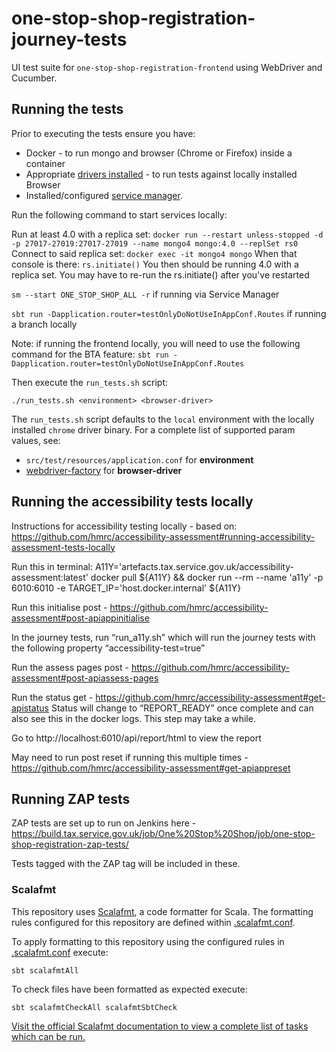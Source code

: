 # one-stop-shop-registration-journey-tests
UI test suite for `one-stop-shop-registration-frontend` using WebDriver and Cucumber.  

## Running the tests

Prior to executing the tests ensure you have:
- Docker - to run mongo and browser (Chrome or Firefox) inside a container
- Appropriate [drivers installed](#installing-local-driver-binaries) - to run tests against locally installed Browser
- Installed/configured [service manager](https://github.com/hmrc/service-manager).

Run the following command to start services locally:

Run at least 4.0 with a replica set:
`docker run --restart unless-stopped -d -p 27017-27019:27017-27019 --name mongo4 mongo:4.0 --replSet rs0`
Connect to said replica set:
`docker exec -it mongo4 mongo`
When that console is there:
`rs.initiate()`
You then should be running 4.0 with a replica set. You may have to re-run the rs.initiate() after you've restarted

`sm --start ONE_STOP_SHOP_ALL -r` if running via Service Manager

`sbt run -Dapplication.router=testOnlyDoNotUseInAppConf.Routes` if running a branch locally

Note: if running the frontend locally, you will need to use the following command for the BTA feature:
`sbt run -Dapplication.router=testOnlyDoNotUseInAppConf.Routes`

Then execute the `run_tests.sh` script:

    ./run_tests.sh <environment> <browser-driver>

The `run_tests.sh` script defaults to the `local` environment with the locally installed `chrome` driver binary.  For a complete list of supported param values, see:
- `src/test/resources/application.conf` for **environment**
- [webdriver-factory](https://github.com/hmrc/webdriver-factory#2-instantiating-a-browser-with-default-options) for **browser-driver**

## Running the accessibility tests locally

Instructions for accessibility testing locally - based on: https://github.com/hmrc/accessibility-assessment#running-accessibility-assessment-tests-locally

Run this in terminal:
A11Y='artefacts.tax.service.gov.uk/accessibility-assessment:latest'
docker pull ${A11Y} && docker run --rm --name 'a11y' -p 6010:6010 -e TARGET_IP='host.docker.internal' ${A11Y}

Run this initialise post - https://github.com/hmrc/accessibility-assessment#post-apiappinitialise

In the journey tests, run “run_a11y.sh” which will run the journey tests with the following property “accessibility-test=true”

Run the assess pages post - https://github.com/hmrc/accessibility-assessment#post-apiassess-pages

Run the status get - https://github.com/hmrc/accessibility-assessment#get-apistatus
Status will change to “REPORT_READY” once complete and can also see this in the docker logs.
This step may take a while.

Go to http://localhost:6010/api/report/html to view the report

May need to run post reset if running this multiple times - https://github.com/hmrc/accessibility-assessment#get-apiappreset

## Running ZAP tests

ZAP tests are set up to run on Jenkins here - https://build.tax.service.gov.uk/job/One%20Stop%20Shop/job/one-stop-shop-registration-zap-tests/

Tests tagged with the ZAP tag will be included in these.

### Scalafmt
This repository uses [Scalafmt](https://scalameta.org/scalafmt/), a code formatter for Scala. The formatting rules configured for this repository are defined within [.scalafmt.conf](.scalafmt.conf).

To apply formatting to this repository using the configured rules in [.scalafmt.conf](.scalafmt.conf) execute:

 ```
 sbt scalafmtAll
 ```

To check files have been formatted as expected execute:

 ```
 sbt scalafmtCheckAll scalafmtSbtCheck
 ```

[Visit the official Scalafmt documentation to view a complete list of tasks which can be run.](https://scalameta.org/scalafmt/docs/installation.html#task-keys)